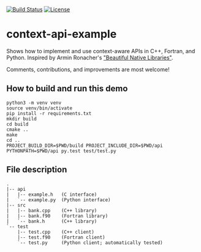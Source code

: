 [![Build Status](https://travis-ci.org/bast/context-api-example.svg?branch=master)](https://travis-ci.org/bast/context-api-example/builds)
[![License](https://img.shields.io/badge/license-%20BSD--3-blue.svg)](../master/LICENSE)


# context-api-example

Shows how to implement and use context-aware APIs in C++, Fortran, and Python.
Inspired by Armin Ronacher's
["Beautiful Native Libraries"](http://lucumr.pocoo.org/2013/8/18/beautiful-native-libraries/).

Comments, contributions, and improvements are most welcome!


## How to build and run this demo

```
python3 -m venv venv
source venv/bin/activate
pip install -r requirements.txt
mkdir build
cd build
cmake ..
make
cd ..
PROJECT_BUILD_DIR=$PWD/build PROJECT_INCLUDE_DIR=$PWD/api PYTHONPATH=$PWD/api py.test test/test.py
```


## File description

```
.
|-- api
|   |-- example.h   (C interface)
|   `-- example.py  (Python interface)
|-- src
|   |-- bank.cpp    (C++ library)
|   |-- bank.f90    (Fortran library)
|   `-- bank.h      (C++ library)
`-- test
    |-- test.cpp    (C++ client)
    |-- test.f90    (Fortran client)
    `-- test.py     (Python client; automatically tested)
```
